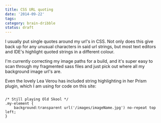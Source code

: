 ```yaml
---
title: CSS URL quoting
date: '2014-09-22'
tags:
category: brain-dribble
status: draft
---
```


I usually put single quotes around my url's in CSS. Not only does this give back up for any unusual characters in said url strings, but most text editors and IDE's highlight quoted strings in a different colour.

I'm currently correcting my image paths for a build, and it's super easy to scan through my fragmented sass files and just pick out where all my background image url's are.

Even the lovely Lea Verou has included string highlighting in her Prism plugin, which I am using for code on this site:

<pre><code class=“language-css”>
/* Still playing Old Skool */
.my-element {
    background:transparent url('/images/imageName.jpg') no-repeat top left;
}
</code></pre>

